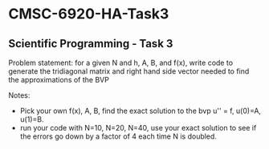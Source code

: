 # CMSC-6920-HA-Task3
## Scientific Programming - Task 3
Problem statement: for a given N and h, A, B, and f(x), write code to generate the tridiagonal matrix and right hand side vector needed to find the approximations of the BVP

Notes:
- Pick your own f(x), A, B, find the exact solution to the bvp u'' = f, u(0)=A, u(1)=B. 
- run your code with N=10, N=20, N=40, use your exact solution to see if the errors go down by a factor of 4 each time N is doubled.
